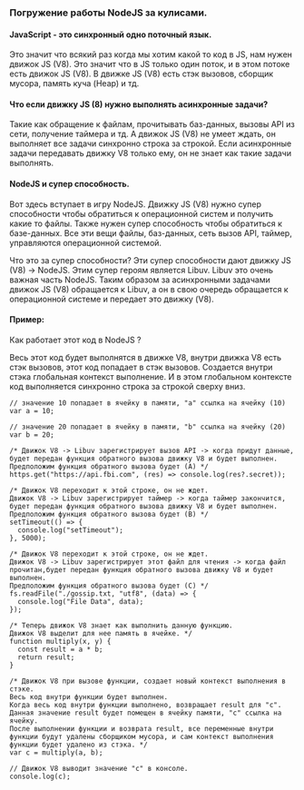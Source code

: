 ### Погружение работы NodeJS за кулисами.

#### JavaScript - это синхронный одно поточный язык.

Это значит что всякий раз когда мы хотим какой то код в JS,
нам нужен движок JS (V8).
Это значит что в JS только один поток, и в этом потоке есть движок JS (V8).
В движке JS (V8) есть стэк вызовов, сборщик мусора, память куча (Heap) и тд.

#### Что если движку JS (8) нужно выполнять асинхронные задачи?

Такие как обращение к файлам, прочитывать баз-данных, вызовы API из сети,
получение таймера и тд.
А движок JS (V8) не умеет ждать, он выполняет все задачи синхронно строка за строкой.
Если асинхронные задачи передавать движку V8 только ему, он не знает как такие задачи выполнять.

#### NodeJS и супер способность.

Вот здесь вступает в игру NodeJS.
Движку JS (V8) нужно супер способности чтобы обратиться к операционной систем и получить какие то файлы.
Также нужен супер способность чтобы обратиться к базе-данных.
Все эти вещи файлы, баз-данных, сеть вызов API, таймер, управляются
операционной системой.

Что это за супер способности?
Эти супер способности дают движку JS (V8) -> NodeJS.
Этим супер героям является Libuv.
Libuv это очень важная часть NodeJS.
Таким образом за асинхронными задачами движок JS (V8) обращается к Libuv,
а он в свою очередь обращается к операционной системе и передает это движку (V8).

#### Пример:

Как работает этот код в NodeJS ?

Весь этот код будет выполнятся в движке V8,
внутри движка V8 есть стэк вызовов, этот код попадает в стэк вызовов.
Создается внутри стэка глобальная контекст выполнение.
И в этом глобальном контексте код выполняется синхронно
строка за строкой сверху вниз.

```
// значение 10 попадает в ячейку в памяти, "a" ссылка на ячейку (10)
var a = 10;

// значение 20 попадает в ячейку в памяти, "b" ссылка на ячейку (20)
var b = 20;

/* Движок V8 -> Libuv зарегистрирует вызов API -> когда придут данные, будет передан функция обратного вызова движку V8 и будет выполнен.
Предположим функция обратного вызова будет (A) */
https.get("https://api.fbi.com", (res) => console.log(res?.secret));

/* Движок V8 переходит к этой строке, он не ждет.
Движок V8 -> Libuv зарегистрирует таймер -> когда таймер закончится, будет передан функция обратного вызова движку V8 и будет выполнен.
Предположим функция обратного вызова будет (B) */
setTimeout(() => {
  console.log("setTimeout");
}, 5000);

/* Движок V8 переходит к этой строке, он не ждет.
Движок V8 -> Libuv зарегистрирует этот файл для чтения -> когда файл прочитан,будет передан функция обратного вызова движку V8 и будет выполнен.
Предположим функция обратного вызова будет (С) */
fs.readFile("./gossip.txt, "utf8", (data) => {
  console.log("File Data", data);
});

/* Теперь движок V8 знает как выполнить данную функцию.
Движок V8 выделит для нее память в ячейке. */
function multiply(x, y) {
  const result = a * b;
  return result;
}

/* Движок V8 при вызове функции, создает новый контекст выполнения в стэке.
Весь код внутри функции будет выполнен.
Когда весь код внутри функции выполнено, возвращает result для "c".
Данная значение result будет помещен в ячейку памяти, "c" ссылка на ячейку.
После выполнении функции и возврата result, все переменные внутри функции будут удалены сборщиком мусора, и сам контекст выполнения функции будет удалено из стэка. */
var c = multiply(a, b);

// Движок V8 выводит значение "c" в консоле.
console.log(c);

```
